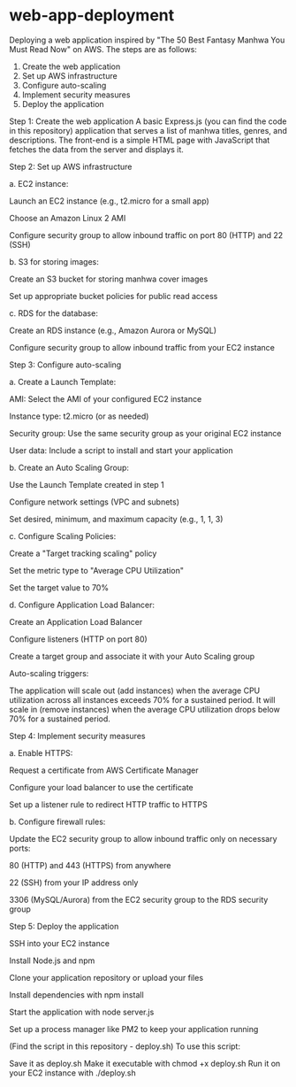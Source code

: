 # web-app-deployment
Deploying a web application inspired by "The 50 Best Fantasy Manhwa You Must Read Now" on AWS. The steps are as follows:

1. Create the web application
2. Set up AWS infrastructure
3. Configure auto-scaling
4. Implement security measures
5. Deploy the application

Step 1: Create the web application
A basic Express.js (you can find the code in this repository) application that serves a list of manhwa titles, genres, and descriptions. The front-end is a simple HTML page with JavaScript that fetches the data from the server and displays it.


Step 2: Set up AWS infrastructure

a. EC2 instance:

Launch an EC2 instance (e.g., t2.micro for a small app)

Choose an Amazon Linux 2 AMI

Configure security group to allow inbound traffic on port 80 (HTTP) and 22 (SSH)

b. S3 for storing images:

Create an S3 bucket for storing manhwa cover images

Set up appropriate bucket policies for public read access

c. RDS for the database:

Create an RDS instance (e.g., Amazon Aurora or MySQL)

Configure security group to allow inbound traffic from your EC2 instance


Step 3: Configure auto-scaling

a. Create a Launch Template:

AMI: Select the AMI of your configured EC2 instance

Instance type: t2.micro (or as needed)

Security group: Use the same security group as your original EC2 instance

User data: Include a script to install and start your application


b. Create an Auto Scaling Group:

Use the Launch Template created in step 1

Configure network settings (VPC and subnets)

Set desired, minimum, and maximum capacity (e.g., 1, 1, 3)

c. Configure Scaling Policies:

Create a "Target tracking scaling" policy

Set the metric type to "Average CPU Utilization"

Set the target value to 70%


d. Configure Application Load Balancer:

Create an Application Load Balancer

Configure listeners (HTTP on port 80)

Create a target group and associate it with your Auto Scaling group

Auto-scaling triggers:

The application will scale out (add instances) when the average CPU utilization across all instances exceeds 70% for a sustained period.
It will scale in (remove instances) when the average CPU utilization drops below 70% for a sustained period.


Step 4: Implement security measures

a. Enable HTTPS:

Request a certificate from AWS Certificate Manager

Configure your load balancer to use the certificate

Set up a listener rule to redirect HTTP traffic to HTTPS

b. Configure firewall rules:

Update the EC2 security group to allow inbound traffic only on necessary ports:

80 (HTTP) and 443 (HTTPS) from anywhere

22 (SSH) from your IP address only

3306 (MySQL/Aurora) from the EC2 security group to the RDS security group


Step 5: Deploy the application

SSH into your EC2 instance

Install Node.js and npm

Clone your application repository or upload your files

Install dependencies with npm install

Start the application with node server.js

Set up a process manager like PM2 to keep your application running

(Find the script in this repository - deploy.sh)
To use this script:

Save it as deploy.sh
Make it executable with chmod +x deploy.sh
Run it on your EC2 instance with ./deploy.sh
